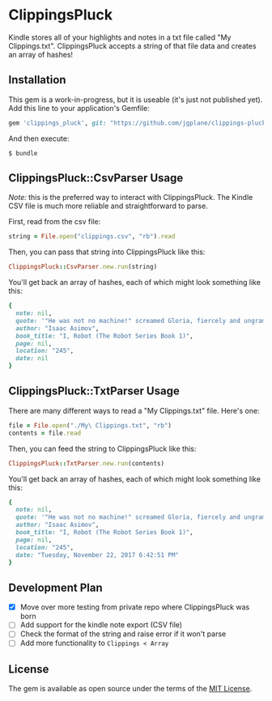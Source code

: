# ClippingsPluck

Kindle stores all of your highlights and notes in a txt file called "My Clippings.txt". ClippingsPluck accepts a string of that file data and creates an array of hashes!

## Installation

This gem is a work-in-progress, but it is useable (it's just not published yet). Add this line to your application's Gemfile:

```ruby
gem 'clippings_pluck', git: "https://github.com/jgplane/clippings-pluck.git", ref: '65499e1'
```

And then execute:

    $ bundle

## ClippingsPluck::CsvParser Usage

_Note:_ this is the preferred way to interact with ClippingsPluck. The Kindle CSV file is
much more reliable and straightforward to parse.

First, read from the csv file:
```ruby
string = File.open("clippings.csv", "rb").read
```

Then, you can pass that string into ClippingsPluck like this:

```ruby
ClippingsPluck::CsvParser.new.run(string)
```

You'll get back an array of hashes, each of which might look something like this:

```ruby
{
  note: nil,
  quote: '"He was not no machine!" screamed Gloria, fiercely and ungrammatically.',
  author: "Isaac Asimov",
  book_title: "I, Robot (The Robot Series Book 1)",
  page: nil,
  location: "245",
  date: nil
}
```

## ClippingsPluck::TxtParser Usage

There are many different ways to read a "My Clippings.txt" file. Here's one:

```ruby
file = File.open("./My\ Clippings.txt", "rb")
contents = file.read
```

Then, you can feed the string to ClippingsPluck like this:

```ruby
ClippingsPluck::TxtParser.new.run(contents)
```

You'll get back an array of hashes, each of which might look something like this:

```ruby
{
  note: nil, 
  quote: '"He was not no machine!" screamed Gloria, fiercely and ungrammatically.', 
  author: "Isaac Asimov", 
  book_title: "I, Robot (The Robot Series Book 1)", 
  page: nil, 
  location: "245", 
  date: "Tuesday, November 22, 2017 6:42:51 PM"
}
```

## Development Plan

- [X] Move over more testing from private repo where ClippingsPluck was born
- [ ] Add support for the kindle note export (CSV file)
- [ ] Check the format of the string and raise error if it won't parse
- [ ] Add more functionality to `Clippings < Array`

## License

The gem is available as open source under the terms of the [MIT License](http://opensource.org/licenses/MIT).

